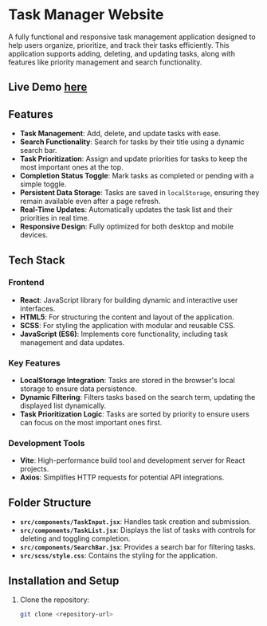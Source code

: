 # Task Manager Website

A fully functional and responsive task management application designed to help users organize, prioritize, and track their tasks efficiently. This application supports adding, deleting, and updating tasks, along with features like priority management and search functionality.

## Live Demo [here](https://task-manager-rakesh-patel57.netlify.app/)

## Features

- **Task Management**: Add, delete, and update tasks with ease.
- **Search Functionality**: Search for tasks by their title using a dynamic search bar.
- **Task Prioritization**: Assign and update priorities for tasks to keep the most important ones at the top.
- **Completion Status Toggle**: Mark tasks as completed or pending with a simple toggle.
- **Persistent Data Storage**: Tasks are saved in `localStorage`, ensuring they remain available even after a page refresh.
- **Real-Time Updates**: Automatically updates the task list and their priorities in real time.
- **Responsive Design**: Fully optimized for both desktop and mobile devices.

## Tech Stack

### Frontend

- **React**: JavaScript library for building dynamic and interactive user interfaces.
- **HTML5**: For structuring the content and layout of the application.
- **SCSS**: For styling the application with modular and reusable CSS.
- **JavaScript (ES6)**: Implements core functionality, including task management and data updates.

### Key Features

- **LocalStorage Integration**: Tasks are stored in the browser's local storage to ensure data persistence.
- **Dynamic Filtering**: Filters tasks based on the search term, updating the displayed list dynamically.
- **Task Prioritization Logic**: Tasks are sorted by priority to ensure users can focus on the most important ones first.

### Development Tools

- **Vite**: High-performance build tool and development server for React projects.
- **Axios**: Simplifies HTTP requests for potential API integrations.

## Folder Structure

- **`src/components/TaskInput.jsx`**: Handles task creation and submission.
- **`src/components/TaskList.jsx`**: Displays the list of tasks with controls for deleting and toggling completion.
- **`src/components/SearchBar.jsx`**: Provides a search bar for filtering tasks.
- **`src/scss/style.css`**: Contains the styling for the application.

## Installation and Setup

1. Clone the repository:  
   ```bash
   git clone <repository-url>
